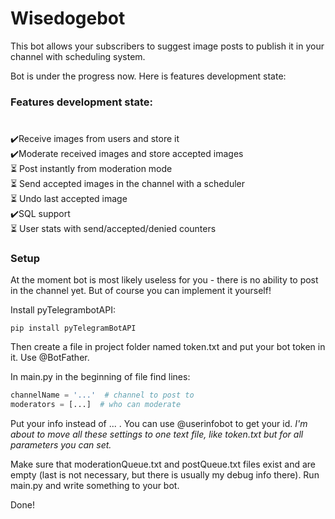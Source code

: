# Wisedogebot  
  

This bot allows your subscribers to suggest image posts to publish it in your channel with scheduling system.  
  

Bot is under the progress now.  Here is features development state:  
  



### Features development state:  
# 
✔️Receive images from users and store it  
✔️Moderate received images and store accepted images  
⏳ Post instantly from moderation mode  
⏳ Send accepted images in the channel with a scheduler  
⏳ Undo last accepted image  
✔️SQL support  
⏳ User stats with send/accepted/denied counters  
  
  



### Setup  
At the moment bot is most likely useless for you - there is no ability to post in the channel yet. But of course you can implement it yourself!

Install pyTelegrambotAPI:
```
pip install pyTelegramBotAPI
```
Then create a file in project folder named token.txt and put your bot token in it. Use @BotFather. 

In main.py in the beginning of file find lines: 
```python
channelName = '...'  # channel to post to
moderators = [...]  # who can moderate
```
Put your info instead of ... . You can use @userinfobot to get your id. *I'm about to move all these settings to one text file, like token.txt but for all parameters you can set.*

Make sure that moderationQueue.txt and postQueue.txt files exist and are empty (last is not necessary, but there is usually my debug info there). 
Run main.py and write something to your bot.

Done!  
